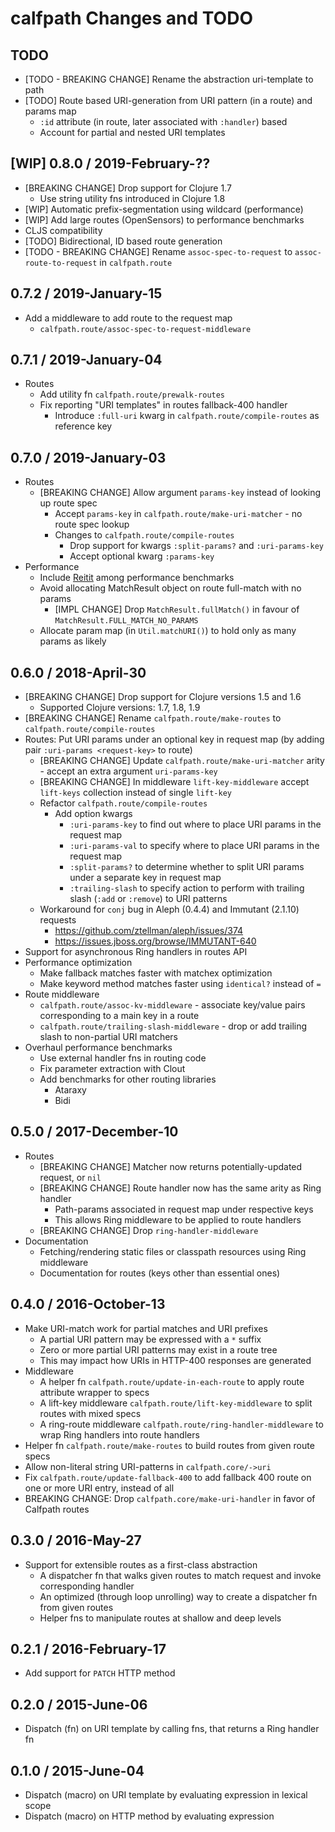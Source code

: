 # calfpath Changes and TODO


## TODO

* [TODO - BREAKING CHANGE] Rename the abstraction uri-template to path
* [TODO] Route based URI-generation from URI pattern (in a route) and params map
  - `:id` attribute (in route, later associated with `:handler`) based
  - Account for partial and nested URI templates


## [WIP] 0.8.0 / 2019-February-??

* [BREAKING CHANGE] Drop support for Clojure 1.7
  - Use string utility fns introduced in Clojure 1.8
* [WIP] Automatic prefix-segmentation using wildcard (performance)
* [WIP] Add large routes (OpenSensors) to performance benchmarks
* CLJS compatibility
* [TODO] Bidirectional, ID based route generation
* [TODO - BREAKING CHANGE] Rename `assoc-spec-to-request` to `assoc-route-to-request` in `calfpath.route`


## 0.7.2 / 2019-January-15

* Add a middleware to add route to the request map
  - `calfpath.route/assoc-spec-to-request-middleware`


## 0.7.1 / 2019-January-04

* Routes
  - Add utility fn `calfpath.route/prewalk-routes`
  - Fix reporting "URI templates" in routes fallback-400 handler
    - Introduce `:full-uri` kwarg in `calfpath.route/compile-routes` as reference key


## 0.7.0 / 2019-January-03

* Routes
  * [BREAKING CHANGE] Allow argument `params-key` instead of looking up route spec
    * Accept `params-key` in `calfpath.route/make-uri-matcher` - no route spec lookup
    * Changes to `calfpath.route/compile-routes`
      * Drop support for kwargs `:split-params?` and `:uri-params-key`
      * Accept optional kwarg `:params-key`
* Performance
  * Include [Reitit](https://github.com/metosin/reitit) among performance benchmarks
  * Avoid allocating MatchResult object on route full-match with no params
    * [IMPL CHANGE] Drop `MatchResult.fullMatch()` in favour of `MatchResult.FULL_MATCH_NO_PARAMS`
  * Allocate param map (in `Util.matchURI()`) to hold only as many params as likely


## 0.6.0 / 2018-April-30

* [BREAKING CHANGE] Drop support for Clojure versions 1.5 and 1.6
  * Supported Clojure versions: 1.7, 1.8, 1.9
* [BREAKING CHANGE] Rename `calfpath.route/make-routes` to `calfpath.route/compile-routes`
* Routes: Put URI params under an optional key in request map (by adding pair `:uri-params <request-key>` to route)
  * [BREAKING CHANGE] Update `calfpath.route/make-uri-matcher` arity - accept an extra argument `uri-params-key`
  * [BREAKING CHANGE] In middleware `lift-key-middleware` accept `lift-keys` collection instead of single `lift-key`
  * Refactor `calfpath.route/compile-routes`
    * Add option kwargs
      * `:uri-params-key` to find out where to place URI params in the request map
      * `:uri-params-val` to specify where to place URI params in the request map
      * `:split-params?` to determine whether to split URI params under a separate key in request map
      * `:trailing-slash` to specify action to perform with trailing slash (`:add` or `:remove`) to URI patterns
  * Workaround for `conj` bug in Aleph (0.4.4) and Immutant (2.1.10) requests
    * https://github.com/ztellman/aleph/issues/374
    * https://issues.jboss.org/browse/IMMUTANT-640
* Support for asynchronous Ring handlers in routes API
* Performance optimization
  * Make fallback matches faster with matchex optimization
  * Make keyword method matches faster using `identical?` instead of `=`
* Route middleware
  * `calfpath.route/assoc-kv-middleware` - associate key/value pairs corresponding to a main key in a route
  * `calfpath.route/trailing-slash-middleware` - drop or add trailing slash to non-partial URI matchers
* Overhaul performance benchmarks
  * Use external handler fns in routing code
  * Fix parameter extraction with Clout
  * Add benchmarks for other routing libraries
    * Ataraxy
    * Bidi


## 0.5.0 / 2017-December-10

* Routes
  * [BREAKING CHANGE] Matcher now returns potentially-updated request, or `nil`
  * [BREAKING CHANGE] Route handler now has the same arity as Ring handler
    * Path-params associated in request map under respective keys
    * This allows Ring middleware to be applied to route handlers
  * [BREAKING CHANGE] Drop `ring-handler-middleware`
* Documentation
  * Fetching/rendering static files or classpath resources using Ring middleware
  * Documentation for routes (keys other than essential ones)


## 0.4.0 / 2016-October-13

* Make URI-match work for partial matches and URI prefixes
  * A partial URI pattern may be expressed with a `*` suffix
  * Zero or more partial URI patterns may exist in a route tree
  * This may impact how URIs in HTTP-400 responses are generated
* Middleware
  * A helper fn `calfpath.route/update-in-each-route` to apply route attribute wrapper to specs
  * A lift-key middleware `calfpath.route/lift-key-middleware` to split routes with mixed specs
  * A ring-route middleware `calfpath.route/ring-handler-middleware` to wrap Ring handlers into route handlers
* Helper fn `calfpath.route/make-routes` to build routes from given route specs
* Allow non-literal string URI-patterns in `calfpath.core/->uri`
* Fix `calfpath.route/update-fallback-400` to add fallback 400 route on one or more URI entry, instead of all
* BREAKING CHANGE: Drop `calfpath.core/make-uri-handler` in favor of Calfpath routes


## 0.3.0 / 2016-May-27

* Support for extensible routes as a first-class abstraction
  * A dispatcher fn that walks given routes to match request and invoke corresponding handler
  * An optimized (through loop unrolling) way to create a dispatcher fn from given routes
  * Helper fns to manipulate routes at shallow and deep levels


## 0.2.1 / 2016-February-17

* Add support for `PATCH` HTTP method


## 0.2.0 / 2015-June-06

* Dispatch (fn) on URI template by calling fns, that returns a Ring handler fn


## 0.1.0 / 2015-June-04

* Dispatch (macro) on URI template by evaluating expression in lexical scope
* Dispatch (macro) on HTTP method by evaluating expression
